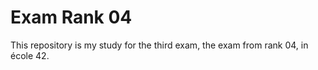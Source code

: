 # Exam Rank 04
This repository is my study for the third exam, the exam from rank 04, in école 42. 
